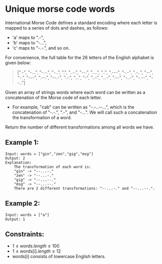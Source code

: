 # Unique morse code words
International Morse Code defines a standard encoding where each letter is  
mapped to a series of dots and dashes, as follows:

* 'a' maps to ".-",
* 'b' maps to "-...",
* 'c' maps to "-.-.", and so on.

For convenience, the full table for the 26 letters of the English alphabet is  
given below:

> [".-", "-...", "-.-.", "-..", ".", "..-.", "--.", "....", "..", ".---", "-.-",  ".-..", "--",   
>"-.", "---", ".--.", "--.-", ".-.", "...", "-", "..-", "...-", ".--", "-..-", "-.--", "--.."]  

Given an array of strings words where each word can be written as a  
concatenation of the Morse code of each letter.

* For example, "cab" can be written as "-.-..--...", which is the  
concatenation of "-.-.", ".-", and "-...". We will call such a concatenation  
the transformation of a word.

Return the number of different transformations among all words we have.

 

## Example 1:

    Input: words = ["gin","zen","gig","msg"]
    Output: 2
    Explanation:
        The transformation of each word is:
        "gin" -> "--...-."
        "zen" -> "--...-."
        "gig" -> "--...--."
        "msg" -> "--...--."
        There are 2 different transformations: "--...-." and "--...--.".

## Example 2:

    Input: words = ["a"]
    Output: 1

 

## Constraints:

* $1 \le words.length \le 100$
* $1 \le words[i].length\le 12$
* words[i] consists of lowercase English letters.

